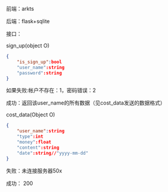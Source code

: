 前端：arkts

后端：flask+sqlite

接口：

sign_up(object O)

```json
{
    "is_sign_up":bool
    "user_name":string
    "password":string
}
```

如果失败:帐户不存在：1，密码错误：2

成功：返回该user_name的所有数据（见cost_data发送的数据格式）

cost_data(Object O)

```JSON
{
    "user_name":string
    "type":int
    "money":float
    "content":string
    "date":string//"yyyy-mm-dd"
}
```

失败：未连接服务器50x

成功： 200
